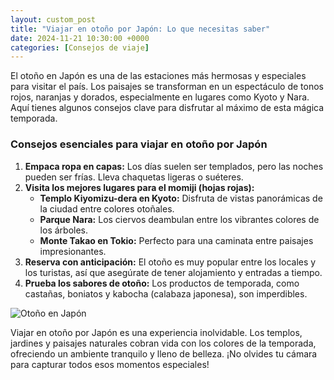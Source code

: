 ```yaml
---
layout: custom_post
title: "Viajar en otoño por Japón: Lo que necesitas saber"
date: 2024-11-21 10:30:00 +0000
categories: [Consejos de viaje]
---
```


El otoño en Japón es una de las estaciones más hermosas y especiales para visitar el país. Los paisajes se transforman en un espectáculo de tonos rojos, naranjas y dorados, especialmente en lugares como Kyoto y Nara. Aquí tienes algunos consejos clave para disfrutar al máximo de esta mágica temporada.

### Consejos esenciales para viajar en otoño por Japón
1. **Empaca ropa en capas:** Los días suelen ser templados, pero las noches pueden ser frías. Lleva chaquetas ligeras o suéteres.
2. **Visita los mejores lugares para el momiji (hojas rojas):** 
   - **Templo Kiyomizu-dera en Kyoto:** Disfruta de vistas panorámicas de la ciudad entre colores otoñales.
   - **Parque Nara:** Los ciervos deambulan entre los vibrantes colores de los árboles.
   - **Monte Takao en Tokio:** Perfecto para una caminata entre paisajes impresionantes.
3. **Reserva con anticipación:** El otoño es muy popular entre los locales y los turistas, así que asegúrate de tener alojamiento y entradas a tiempo.
4. **Prueba los sabores de otoño:** Los productos de temporada, como castañas, boniatos y kabocha (calabaza japonesa), son imperdibles.

![Otoño en Japón](/assets/images/otono.jpg)

Viajar en otoño por Japón es una experiencia inolvidable. Los templos, jardines y paisajes naturales cobran vida con los colores de la temporada, ofreciendo un ambiente tranquilo y lleno de belleza. ¡No olvides tu cámara para capturar todos esos momentos especiales!
